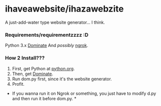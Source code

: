 # ihaveawebsite/ihazawebzite
A just-add-water type website generator... I think.

### Requirements/requirementzzzz :D
Python 3.x 
[Dominate](https://github.com/Knio/dominate)
And *possibly* [ngrok](https://ngrok.io).

### How 2 Install???

1. First, get Python at [python.org](https://python.org).
2. Then, get [Dominate](https://github.com/Knio/dominate).
3. Run dom.py first, since it's the website generator.
4. Profit.

* If you wanna run it on Ngrok or something, you just have to modify d.py and then run it before dom.py. *

